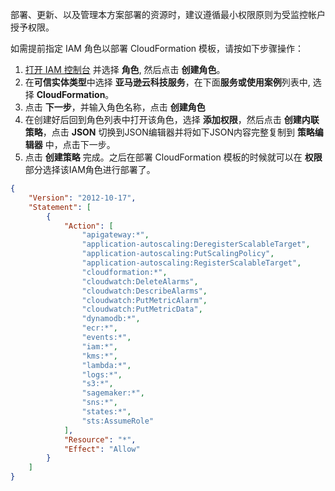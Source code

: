 部署、更新、以及管理本方案部署的资源时，建议遵循最小权限原则为受监控帐户授予权限。

如需提前指定 IAM 角色以部署 CloudFormation 模板，请按如下步骤操作：

1. [打开 IAM 控制台](https://console.aws.amazon.com/iam/) 并选择 **角色**, 然后点击 **创建角色**。
2. 在**可信实体类型**中选择 **亚马逊云科技服务**，在下面**服务或使用案例**列表中, 选择 **CloudFormation**。
3. 点击 **下一步**，并输入角色名称，点击 **创建角色**
4. 在创建好后回到角色列表中打开该角色，选择 **添加权限**，然后点击 **创建内联策略**，点击 **JSON** 切换到JSON编辑器并将如下JSON内容完整复制到 **策略编辑器** 中，点击下一步。
5. 点击 **创建策略** 完成。之后在部署 CloudFormation 模板的时候就可以在 **权限** 部分选择该IAM角色进行部署了。


```json
{
    "Version": "2012-10-17",
    "Statement": [
        {
            "Action": [
                "apigateway:*",
                "application-autoscaling:DeregisterScalableTarget",
                "application-autoscaling:PutScalingPolicy",
                "application-autoscaling:RegisterScalableTarget",
                "cloudformation:*",
                "cloudwatch:DeleteAlarms",
                "cloudwatch:DescribeAlarms",
                "cloudwatch:PutMetricAlarm",
                "cloudwatch:PutMetricData",
                "dynamodb:*",
                "ecr:*",
                "events:*",
                "iam:*",
                "kms:*",
                "lambda:*",
                "logs:*",
                "s3:*",
                "sagemaker:*",
                "sns:*",
                "states:*",
                "sts:AssumeRole"
            ],
            "Resource": "*",
            "Effect": "Allow"
        }
    ]
}
```
